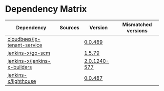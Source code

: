 # Dependency Matrix

Dependency | Sources | Version | Mismatched versions
---------- | ------- | ------- | -------------------
[cloudbees/jx-tenant-service](https://github.com/cloudbees/jx-tenant-service) |  | [0.0.489](https://github.com/cloudbees/jx-tenant-service/releases/tag/v0.0.489) | 
[jenkins-x/go-scm](https://github.com/jenkins-x/go-scm) |  | [1.5.79]() | 
[jenkins-x/jenkins-x-builders](https://github.com/jenkins-x/jenkins-x-builders) |  | [2.0.1240-577]() | 
[jenkins-x/lighthouse](https://github.com/jenkins-x/lighthouse) |  | [0.0.487]() | 
